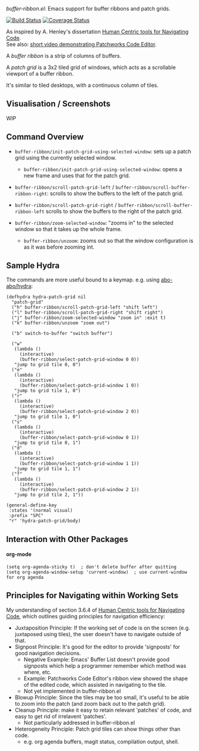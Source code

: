 *buffer-ribbon.el*: Emacs support for buffer ribbons and patch grids.

[![Build Status](https://travis-ci.com/rgoulter/buffer-ribbon.el.svg?branch=master)](https://travis-ci.com/rgoulter/buffer-ribbon.el)
[![Coverage Status](https://coveralls.io/repos/github/rgoulter/buffer-ribbon.el/badge.svg?branch=master)](https://coveralls.io/github/rgoulter/buffer-ribbon.el?branch=master)

As inspired by A. Henley's dissertation
[Human Centric tools for Navigating Code](http://web.eecs.utk.edu/~azh/pubs/Henley2018bDissertation.pdf).  
See also: [short video demonstrating Patchworks Code
Editor](https://www.youtube.com/watch?v=GwcxDZT3pXE).

A _buffer ribbon_ is a strip of columns of buffers.

A _patch grid_ is a 3x2 tiled grid of windows,
which acts as a scrollable viewport of a buffer ribbon.

It's similar to tiled desktops, with a continuous column
of tiles.

## Visualisation / Screenshots

WIP

## Command Overview

- `buffer-ribbon/init-patch-grid-using-selected-window`:
  sets up a patch grid using the currently selected window.
  - `buffer-ribbon/init-patch-grid-using-selected-window`:
    opens a new frame and uses that for the patch grid.

- `buffer-ribbon/scroll-patch-grid-left` / `buffer-ribbon/scroll-buffer-ribbon-right`:
  scrolls to show the buffers to the left of the patch grid.

- `buffer-ribbon/scroll-patch-grid-right` / `buffer-ribbon/scroll-buffer-ribbon-left`
  scrolls to show the buffers to the right of the patch grid.

- `buffer-ribbon/zoom-selected-window`:
  "zooms in" to the selected window so that it takes up
  the whole frame.
  - `buffer-ribbon/unzoom`: zooms out so that
    the window configuration is as it was before
    zooming int.

## Sample Hydra

The commands are more useful bound to a keymap.
e.g. using [abo-abo/hydra](https://github.com/abo-abo/hydra):

```emacs-lisp
(defhydra hydra-patch-grid nil
  "patch-grid"
  ("h" buffer-ribbon/scroll-patch-grid-left "shift left")
  ("l" buffer-ribbon/scroll-patch-grid-right "shift right")
  ("j" buffer-ribbon/zoom-selected-window "zoom in" :exit t)
  ("k" buffer-ribbon/unzoom "zoom out")

  ("b" switch-to-buffer "switch buffer")

  ("w"
   (lambda ()
     (interactive)
     (buffer-ribbon/select-patch-grid-window 0 0))
   "jump to grid tile 0, 0")
  ("e"
   (lambda ()
     (interactive)
     (buffer-ribbon/select-patch-grid-window 1 0))
   "jump to grid tile 1, 0")
  ("r"
   (lambda ()
     (interactive)
     (buffer-ribbon/select-patch-grid-window 2 0))
   "jump to grid tile 1, 0")
  ("s"
   (lambda ()
     (interactive)
     (buffer-ribbon/select-patch-grid-window 0 1))
   "jump to grid tile 0, 1")
  ("d"
   (lambda ()
     (interactive)
     (buffer-ribbon/select-patch-grid-window 1 1))
   "jump to grid tile 1, 1")
  ("f"
   (lambda ()
     (interactive)
     (buffer-ribbon/select-patch-grid-window 2 1))
   "jump to grid tile 2, 1"))

(general-define-key
 :states '(normal visual)
 :prefix "SPC"
 "r" 'hydra-patch-grid/body)
```

## Interaction with Other Packages

#### org-mode

``` emacs-lisp
(setq org-agenda-sticky t)  ; don't delete buffer after quitting
(setq org-agenda-window-setup 'current-window)  ; use current-window for org agenda
```

## Principles for Navigating within Working Sets

My understanding of section 3.6.4 of [Human Centric tools for
Navigating
Code](http://web.eecs.utk.edu/~azh/pubs/Henley2018bDissertation.pdf),
which outlines guiding principles for navigation efficiency:

- Juxtaposition Principle: If the working set of code is on
  the screen (e.g. juxtaposed using tiles), the user doesn't
  have to navigate outside of that.
- Signpost Principle: It's good for the editor to provide
  'signposts' for good navigation decisions.
  - Negative Example: Emacs' Buffer List doesn't provide
    good signposts which help a programmer remember
    which method was where, etc.
  - Example: Patchworks Code Editor's ribbon view showed
    the shape of the edited code, which assisted
    in navigating to the tile.
  - Not yet implemented in buffer-ribbon.el
- Blowup Principle: Since the tiles may be too small,
  it's useful to be able to zoom into the patch
  (and zoom back out to the patch grid).
- Cleanup Principle: make it easy to retain relevant 'patches'
  of code, and easy to get rid of irrelavent 'patches'.
  - Not particularly addressed in buffer-ribbon.el
- Heterogeneity Principle: Patch grid tiles can show things
    other than code.
  - e.g. org agenda buffers, magit status,
    compilation output, shell.

